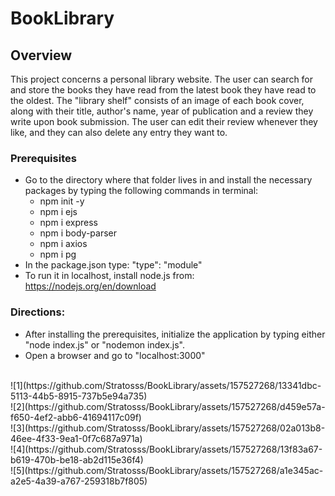 # BookLibrary
## Overview
This project concerns a personal library website. The user can search for and store the books they have read from the latest book they have read to the oldest.
The "library shelf" consists of an image of each book cover, along with their title, author's name, year of publication and a review they write upon book submission.
The user can edit their review whenever they like, and they can also delete any entry they want to.
### Prerequisites
- Go to the directory where that folder lives in and install the necessary packages by typing the following commands in terminal:
  - npm init -y
  - npm i ejs
  - npm i express
  - npm i body-parser
  - npm i axios
  - npm i pg
- In the package.json type: "type": "module"
- To run it in localhost, install node.js from: https://nodejs.org/en/download
### Directions:
- After installing the prerequisites, initialize the application by typing either "node index.js" or "nodemon index.js".
- Open a browser and go to "localhost:3000"
<br>
![1](https://github.com/Stratosss/BookLibrary/assets/157527268/13341dbc-5113-44b5-8915-737b5e94a735)
<br>
![2](https://github.com/Stratosss/BookLibrary/assets/157527268/d459e57a-f650-4ef2-abb6-41694117c09f)
<br>
![3](https://github.com/Stratosss/BookLibrary/assets/157527268/02a013b8-46ee-4f33-9ea1-0f7c687a971a)
<br>
![4](https://github.com/Stratosss/BookLibrary/assets/157527268/13f83a67-b619-470b-be18-ab2d115e36f4)
<br>
![5](https://github.com/Stratosss/BookLibrary/assets/157527268/a1e345ac-a2e5-4a39-a767-259318b7f805)
